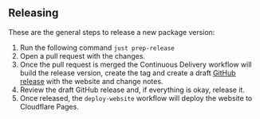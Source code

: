 ## Releasing

These are the general steps to release a new package version:

1. Run the following command `just prep-release`
2. Open a pull request with the changes.
3. Once the pull request is merged the Continuous Delivery workflow will build the release version, create the tag and create a draft [GitHub release](https://docs.github.com/en/repositories/releasing-projects-on-github/about-releases) with the website and change notes.
4. Review the draft GitHub release and, if everything is okay, release it.
5. Once released, the `deploy-website` workflow will deploy the website to Cloudflare Pages.
